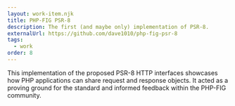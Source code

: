 ```yaml
---
layout: work-item.njk
title: PHP-FIG PSR-8
description: The first (and maybe only) implementation of PSR-8.
externalUrl: https://github.com/dave1010/php-fig-psr-8
tags:
  - work
order: 8
---
```

This implementation of the proposed PSR-8 HTTP interfaces showcases how PHP applications can share request and response
objects. It acted as a proving ground for the standard and informed feedback within the PHP-FIG community.
